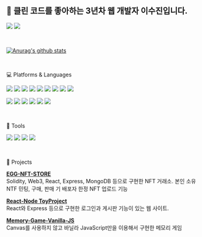 
## 🐸 클린 코드를 좋아하는 3년차 웹 개발자 이수진입니다.

<a href="mailto:nataya1116@gmail.com"><img src="https://img.shields.io/badge/nataya1116@gmail.com-EA4335?style=flat-square&logo=Gmail&logoColor=white"/></a> <a href="https://melodic-law-51a.notion.site/50b7e72af6ef48af8f60ace782db6b67?v=00775ff0ba944b309773ccf420e20ba3"><img src="https://img.shields.io/badge/Notion-000000?style=flat-square&logo=Gmail&logoColor=white"/><a>   

<br/>
 
[![Anurag's github stats](https://github-readme-stats.vercel.app/api?username=nataya1116&show_icons=true&theme=transparent)](https://github.com/nataya1116/github-readme-stats) 
 
<br/>
 
💻 Platforms & Languages

<img src="https://img.shields.io/badge/Php-777BB4?style=flat-square&logo=PHP&logoColor=white"/> <img src="https://img.shields.io/badge/CodeIgniter-EF4223?style=flat-square&logo=CodeIgniter&logoColor=white"/>  <img src="https://img.shields.io/badge/MySQL-4479A1?style=flat-square&logo=MySQL&logoColor=white"/> <img src="https://img.shields.io/badge/Amazon AWS-232F3E?style=flat-square&logo=Amazon AWS&logoColor=white"/> <img src="https://img.shields.io/badge/Git-F05032?style=flat-square&logo=Git&logoColor=white"/> <img src="https://img.shields.io/badge/JavaScript-F7DF1E?style=flat-square&logo=JavaScript&logoColor=black"/> <img src="https://img.shields.io/badge/jQuery-F7DF1E?style=flat-square&logo=jQuery&logoColor=black"/> <img src="https://img.shields.io/badge/HTML5-E34F26?style=flat-square&logo=HTML5&logoColor=white"/> <img src="https://img.shields.io/badge/CSS3-1572B6?style=flat-square&logo=CSS3&logoColor=black"/>

 

<img src="https://img.shields.io/badge/Node.js-339933?style=flat-square&logo=Node.js&logoColor=white"/> <img src="https://img.shields.io/badge/Sequelize-52B0E7?style=flat-square&logo=Sequelize&logoColor=white"/>  <img src="https://img.shields.io/badge/TypeScript-3178C6?style=flat-square&logo=TypeScript&logoColor=white"/> <img src="https://img.shields.io/badge/React-61DAFB?style=flat-square&logo=React&logoColor=black"/> <img src="https://img.shields.io/badge/Redux-764ABC?style=flat-square&logo=Redux&logoColor=white"/> <img src="https://img.shields.io/badge/npm-CB3837?style=flat-square&logo=npm&logoColor=white"/>

 <br/>
 
🔧 Tools
 
  <img src="https://img.shields.io/badge/VSC-007ACC?style=flat-square&logo=Visual Studio Code&logoColor=white"/> <img src="https://img.shields.io/badge/Eclipse-2C2255?style=flat-square&logo=Eclipse IDE&logoColor=white"/>  <img src="https://img.shields.io/badge/GitHub-181717?style=flat-square&logo=GitHub&logoColor=white"/> <img src="https://img.shields.io/badge/Sourcetree-0052CC?style=flat-square&logo=Sourcetree&logoColor=white"/>


<br/>

 
💬 Projects
 
 <a href="https://github.com/EGG-MONG/EGG-NFT-STORE"><b>EGG-NFT-STORE</b></a>
 <br>
 Solidity, Web3, React, Express, MongoDB 등으로 구현한 NFT 거래소. 본인 소유 NTF 민팅, 구매, 판매 기 배포자 한정 NFT 업로드 기능
 
 <a href="https://github.com/nataya1116/React-Node-Project"><b>React-Node ToyProject</b></a>
 <br>
 React와 Express 등으로 구현한 로그인과 게시판 기능이 있는 웹 사이트.
  
 <a href="https://github.com/nataya1116/Memory-Game-Vanilla-JS"><b>Memory-Game-Vanilla-JS</b></a>
 <br>
 Canvas를 사용하지 않고 바닐라 JavaScript만을 이용해서 구현한 메모리 게임
 
 
 
 
 
 
 
 
 
 
 
 
 
 
 
 
